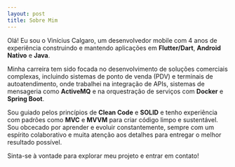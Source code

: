 ```yaml
---
layout: post
title: Sobre Mim
---
```


Olá! Eu sou o Vinícius Calgaro, um desenvolvedor mobile com 4 anos de experiência construindo e mantendo aplicações em **Flutter/Dart**, **Android Nativo** e **Java**.

Minha carreira tem sido focada no desenvolvimento de soluções comerciais complexas, incluindo sistemas de ponto de venda (PDV) e terminais de autoatendimento, onde trabalhei na integração de APIs, sistemas de mensageria como **ActiveMQ** e na orquestração de serviços com **Docker** e **Spring Boot**.

Sou guiado pelos princípios de **Clean Code** e **SOLID** e tenho experiência com padrões como **MVC** e **MVVM** para criar código limpo e sustentável. Sou obcecado por aprender e evoluir constantemente, sempre com um espírito colaborativo e muita atenção aos detalhes para entregar o melhor resultado possível.

Sinta-se à vontade para explorar meu projeto e entrar em contato!
